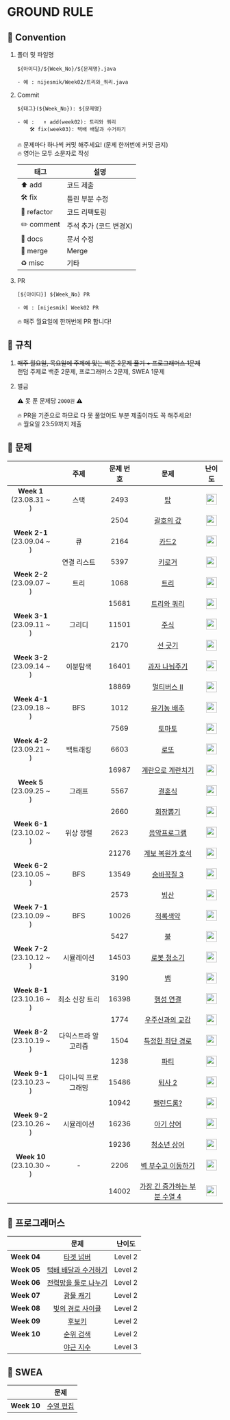 # GROUND RULE

## 📌 Convention
1. 폴더 및 파일명

	```
	${아이디}/${Week_No}/${문제명}.java

	- 예 : nijesmik/Week02/트리와_쿼리.java
	```

2. Commit

	```
	${태그}(${Week_No}): ${문제명}

	- 예 :	⬆️ add(week02): 트리와 쿼리
		🛠️ fix(week03): 택배 배달과 수거하기
	```
	🔥 문제마다 하나씩 커밋 해주세요! (문제 한꺼번에 커밋 금지) <br>
	🔥 영어는 모두 소문자로 작성

	|태그|설명|
	|---|---|
	| ⬆️ add | 코드 제출 |
	| 🛠️ fix | 틀린 부분 수정 |
	| 🔨 refactor | 코드 리팩토링 |
	| ✏️ comment | 주석 추가 (코드 변경X) |
	| 📝 docs | 문서 수정 |
	| 🔀 merge | Merge |
	| ♻️ misc | 기타 |

3. PR

	```
	[${아이디}] ${Week_No} PR

	- 예 : [nijesmik] Week02 PR
	```
	🔥 매주 월요일에 한꺼번에 PR 합니다!

## 📌 규칙
1. ~~매주 월요일, 목요일에 주제에 맞는 백준 2문제 풀기 + 프로그래머스 1문제~~ <br>
	랜덤 주제로 백준 2문제, 프로그래머스 2문제, SWEA 1문제

2. 벌금

	⚠️ 못 푼 문제당 `2000원` ⚠️ 

	🔥 PR을 기준으로 하므로 다 못 풀었어도 부분 제출이라도 꼭 해주세요! <br>
	🔥 월요일 23:59까지 제출

## 📌 문제
||주제|문제 번호|문제|난이도|
|:-:|:-:|:-:|:-:|:-:|
|<b>Week 1</b></br>(23.08.31 ~ )|스택|2493 | [탑](https://www.acmicpc.net/problem/2493) |<img src="https://static.solved.ac/tier_small/11.svg" height="25" align="center"/>|
|||2504 | [괄호의 값](https://www.acmicpc.net/problem/2504) |  <img src="https://static.solved.ac/tier_small/11.svg" height="25" align="center"/>|
|<b>Week 2-1</b></br>(23.09.04 ~ )|큐|2164 | [카드2](https://www.acmicpc.net/problem/2164) |<img src="https://static.solved.ac/tier_small/7.svg" height="25" align="center"/>|
||연결 리스트|5397 | [키로거](https://www.acmicpc.net/problem/5397) | <img src="https://static.solved.ac/tier_small/9.svg" height="25" align="center"/>|
|<b>Week 2-2</b></br>(23.09.07 ~ )|트리|1068 | [트리](https://www.acmicpc.net/problem/1068) | <img src="https://static.solved.ac/tier_small/11.svg" height="25" align="center"/>|
|||15681 | [트리와 쿼리](https://www.acmicpc.net/problem/15681) | <img src="https://static.solved.ac/tier_small/11.svg" height="25" align="center"/>|
|<b>Week 3-1</b></br>(23.09.11 ~ )|그리디| 11501 | [주식](https://www.acmicpc.net/problem/11501) | <img src="https://static.solved.ac/tier_small/9.svg" height="25" align="center"/>|
||| 2170 | [선 긋기](https://www.acmicpc.net/problem/2170) | <img src="https://static.solved.ac/tier_small/11.svg" height="25" align="center"/>|
|<b>Week 3-2</b></br>(23.09.14 ~ )|이분탐색| 16401 | [과자 나눠주기](https://www.acmicpc.net/problem/16401) | <img src="https://static.solved.ac/tier_small/9.svg" height="25" align="center"/>|
||| 18869 | [멀티버스 Ⅱ](https://www.acmicpc.net/problem/18869) | <img src="https://static.solved.ac/tier_small/11.svg" height="25" align="center"/>|
|<b>Week 4-1</b></br>(23.09.18 ~ )| BFS | 1012 | [유기농 배추](https://www.acmicpc.net/problem/1012) | <img src="https://static.solved.ac/tier_small/9.svg" height="25" align="center"/>|
||| 7569 | [토마토](https://www.acmicpc.net/problem/7569) | <img src="https://static.solved.ac/tier_small/11.svg" height="25" align="center"/>|
|<b>Week 4-2</b></br>(23.09.21 ~ )| 백트래킹 | 6603 | [로또](https://www.acmicpc.net/problem/6603) | <img src="https://static.solved.ac/tier_small/9.svg" height="25" align="center"/>|
||| 16987 | [계란으로 계란치기](https://www.acmicpc.net/problem/16987) | <img src="https://static.solved.ac/tier_small/11.svg" height="25" align="center"/>|
|<b>Week 5</b></br>(23.09.25 ~ )| 그래프 | 5567 | [결혼식](https://www.acmicpc.net/problem/5567) | <img src="https://static.solved.ac/tier_small/9.svg" height="25" align="center"/>|
||| 2660 | [회장뽑기](https://www.acmicpc.net/problem/2660) | <img src="https://static.solved.ac/tier_small/11.svg" height="25" align="center"/>|
|<b>Week 6-1</b></br>(23.10.02 ~ )| 위상 정렬 | 2623 | [음악프로그램](https://www.acmicpc.net/problem/2623) | <img src="https://static.solved.ac/tier_small/13.svg" height="25" align="center"/>|
||| 21276 | [계보 복원가 호석](https://www.acmicpc.net/problem/21276) | <img src="https://static.solved.ac/tier_small/14.svg" height="25" align="center"/>|
|<b>Week 6-2</b></br>(23.10.05 ~ )| BFS | 13549 | [숨바꼭질 3](https://www.acmicpc.net/problem/13549) | <img src="https://static.solved.ac/tier_small/11.svg" height="25" align="center"/>|
||| 2573 | [빙산](https://www.acmicpc.net/problem/2573) | <img src="https://static.solved.ac/tier_small/12.svg" height="25" align="center"/>|
|<b>Week 7-1</b></br>(23.10.09 ~ )| BFS | 10026 | [적록색약](https://www.acmicpc.net/problem/10026) | <img src="https://static.solved.ac/tier_small/11.svg" height="25" align="center"/>|
||| 5427 | [불](https://www.acmicpc.net/problem/5427) | <img src="https://static.solved.ac/tier_small/12.svg" height="25" align="center"/>|
|<b>Week 7-2</b></br>(23.10.12 ~ )| 시뮬레이션 | 14503 | [로봇 청소기](https://www.acmicpc.net/problem/14503) | <img src="https://static.solved.ac/tier_small/11.svg" height="25" align="center"/>|
||| 3190 | [뱀](https://www.acmicpc.net/problem/3190) | <img src="https://static.solved.ac/tier_small/12.svg" height="25" align="center"/>|
|<b>Week 8-1</b></br>(23.10.16 ~ )| 최소 신장 트리 | 16398 | [행성 연결](https://www.acmicpc.net/problem/16398) | <img src="https://static.solved.ac/tier_small/12.svg" height="25" align="center"/>|
||| 1774 | [우주신과의 교감](https://www.acmicpc.net/problem/1774) | <img src="https://static.solved.ac/tier_small/13.svg" height="25" align="center"/>|
|<b>Week 8-2</b></br>(23.10.19 ~ )| 다익스트라 알고리즘 | 1504 | [특정한 최단 경로](https://www.acmicpc.net/problem/1504) | <img src="https://static.solved.ac/tier_small/12.svg" height="25" align="center"/>|
||| 1238 | [파티](https://www.acmicpc.net/problem/1238) | <img src="https://static.solved.ac/tier_small/13.svg" height="25" align="center"/>|
|<b>Week 9-1</b></br>(23.10.23 ~ )| 다이나믹 프로그래밍 | 15486 | [퇴사 2](https://www.acmicpc.net/problem/15486) | <img src="https://static.solved.ac/tier_small/11.svg" height="25" align="center"/>|
||| 10942 | [팰린드롬?](https://www.acmicpc.net/problem/10942) | <img src="https://static.solved.ac/tier_small/12.svg" height="25" align="center"/>|
|<b>Week 9-2</b></br>(23.10.26 ~ )| 시뮬레이션 | 16236 | [아기 상어](https://www.acmicpc.net/problem/16236) | <img src="https://static.solved.ac/tier_small/13.svg" height="25" align="center"/>|
||| 19236 | [청소년 상어](https://www.acmicpc.net/problem/19236) | <img src="https://static.solved.ac/tier_small/14.svg" height="25" align="center"/>|
|<b>Week 10</b></br>(23.10.30 ~ )| - | 2206 | [벽 부수고 이동하기](https://www.acmicpc.net/problem/2206) | <img src="https://static.solved.ac/tier_small/13.svg" height="25" align="center"/>|
||| 14002 | [가장 긴 증가하는 부분 수열 4](https://www.acmicpc.net/problem/14002) | <img src="https://static.solved.ac/tier_small/12.svg" height="25" align="center"/>|



## 📌 프로그래머스
||문제|난이도|
|:-:|:-:|:-:|
|<b>Week 04</b> | [타겟 넘버](https://school.programmers.co.kr/learn/courses/30/lessons/43165) | Level 2 |
|<b>Week 05</b> | [택배 배달과 수거하기](https://school.programmers.co.kr/learn/courses/30/lessons/150369) | Level 2 |
|<b>Week 06</b> | [전력망을 둘로 나누기](https://school.programmers.co.kr/learn/courses/30/lessons/86971) | Level 2 |
|<b>Week 07</b> | [광물 캐기](https://school.programmers.co.kr/learn/courses/30/lessons/172927) | Level 2 |
|<b>Week 08</b> | [빛의 경로 사이클](https://school.programmers.co.kr/learn/courses/30/lessons/86052) | Level 2 |
|<b>Week 09</b> | [후보키](https://school.programmers.co.kr/learn/courses/30/lessons/42890) | Level 2 |
|<b>Week 10</b> | [순위 검색](https://school.programmers.co.kr/learn/courses/30/lessons/72412) | Level 2 |
| | [야근 지수](https://school.programmers.co.kr/learn/courses/30/lessons/12927) | Level 3 |


## 📌 SWEA
|| 문제 |
|:-:|:-:|
| <b>Week 10</b> |[수열 편집](https://swexpertacademy.com/main/code/codeBattle/problemDetail.do?contestProbId=AX5MBiQqAbQDFASv&categoryId=AYnnOdjq4TwDFARi&categoryType=BATTLE&battleMainPageIndex=1)|